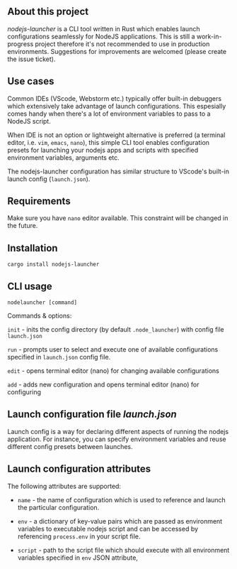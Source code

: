 ## About this project
*nodejs-launcher* is a CLI tool written in Rust which enables launch configurations seamlessly for NodeJS applications. This is still a work-in-progress project therefore it's not recommended to use in production environments. Suggestions for improvements are welcomed (please create the issue ticket).

## Use cases
Common IDEs (VScode, Webstorm etc.) typically offer built-in debuggers which extensively take advantage of launch configurations. This espesially comes handy when there's a lot of environment variables to pass to a NodeJS script. 

When IDE is not an option or lightweight alternative is preferred (a terminal editor, i.e. `vim`, `emacs`, `nano`), this simple CLI tool enables configuration presets for launching your nodejs apps and scripts with specified environment variables, arguments etc. 

The nodejs-launcher configuration has similar structure to VScode's built-in launch config (`launch.json`).

## Requirements

Make sure you have `nano` editor available. This constraint will be changed in the future.

## Installation

`cargo install nodejs-launcher`

## CLI usage

`nodelauncher [command]`

Commands & options:

`init` - inits the config directory (by default `.node_launcher`) with config file `launch.json`

`run` - prompts user to select and execute one of available configurations specified in `launch.json` config file.

`edit` - opens terminal editor (nano) for changing available configurations

`add` - adds new configuration and opens terminal editor (nano) for configuring

## Launch configuration file *launch.json*

Launch config is a way for declaring different aspects of running the nodejs application. For instance, you can specify environment variables and reuse different config presets between launches.

## Launch configuration attributes

The following attributes are supported:

* `name` - the name of configuration which is used to reference and launch the particular configuration.

* `env` - a dictionary of key-value pairs which are passed as environment variables to executable nodejs script and can be accessed by referencing `process.env` in your script file.

* `script` - path to the script file which should execute with all environment variables specified in `env` JSON attribute,

